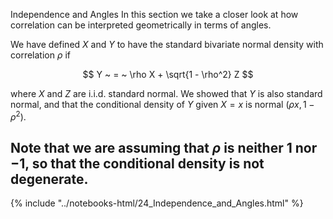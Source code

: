 Independence and Angles 
In this section we take a closer look at how correlation can be interpreted geometrically in terms of angles. 

We have defined $X$ and $Y$ to have the standard bivariate normal density with correlation $\rho$ if

$$
Y ~ = ~ \rho X + \sqrt{1 - \rho^2} Z
$$

where $X$ and $Z$ are i.i.d. standard normal. We showed that $Y$ is also standard normal, and that the conditional density of $Y$ given $X = x$ is normal $(\rho x, 1 - \rho^2)$. 

Note that we are assuming that $\rho$ is neither $1$ nor $-1$, so that the conditional density is not degenerate.
------

{% include "../notebooks-html/24_Independence_and_Angles.html" %}
